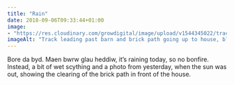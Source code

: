 ```yaml
---
title: "Rain"
date: 2018-09-06T09:33:44+01:00
image: 
- "https://res.cloudinary.com/growdigital/image/upload/v1544345022/track-30622863738.jpg"
imageAlt: "Track leading past barn and brick path going up to house, blue sky & cloud"
---
```


Bore da byd. Maen bwrw glau heddiw, it’s raining today, so no bonfire. Instead, a bit of wet scything and a photo from yesterday, when the sun was out, showing the clearing of the brick path in front of the house. 
